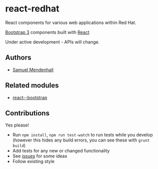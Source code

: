 # react-redhat

React components for various web applications within Red Hat.  

[Bootstrap 3](http://getbootstrap.com) components built with [React](http://facebook.github.io/react/)

Under active development - APIs will change.

## Authors

- [Samuel Mendenhall](https://github.com/engineersamuel)

## Related modules

- [react--bootstrap](https://github.com/react-bootstrap/react-bootstrap)

## Contributions

Yes please!

- Run `npm install`, `npm run test-watch` to run tests while you develop (however this hides any build errors, you can see these with `grunt build`)
- Add tests for any new or changed functionality
- See [issues](https://github.com/redhataccess/react-redhat/issues) for some ideas
- Follow existing style
